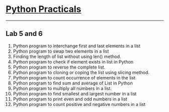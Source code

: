 # [Python Practicals](../../../)


---

## Lab 5 and 6
1. Python program to interchange first and last elements in a list
2. Python program to swap two elements in a list
3. Finding the length of list without using len() method.
4. Python program to check if element exists in list in Python
5. Python program to reverse the complete list. 
6. Python program to cloning or coping the list using slicing method. 
7. Python program to count occurrence of elements in the list
8. Python program to find sum and average of List in Python
9. Python program to multiply all numbers in a list.
10. Python program to find smallest and largest number in a list
11. Python program to print even and odd numbers in a list
12. Python program to count positive and negative numbers in a list



